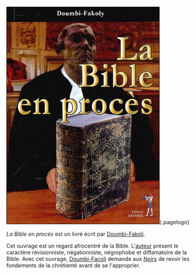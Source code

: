 <!-- TITLE: La Bible En Procès -->
<!-- SUBTITLE: Présentation du livre : La Bible En Procès -->

![La Bible En Proces](/uploads/ouvrage/la-bible-en-proces.jpg "Première de couverture du livre"){.pagelogo}

*La Bible en procès* est un livré écrit par [Doumbi-Fakoli](/personnalite/homme/polymathe/afrique/nord-ouest/pays/mali/doumbi-fakoli).

Cet ouvrage est un regard afrocentré de la Bible. L'[auteur](/personnalite/homme/polymathe/afrique/nord-ouest/pays/mali/doumbi-fakoli) présent le caractère révisionniste, négationniste, négrophobe et diffamatoire de la Bible.
Avec cet ouvrage, [Doumbi-Facoli](/personnalite/homme/polymathe/afrique/nord-ouest/pays/mali/doumbi-fakoli) demande aux [Noirs](/terminologie/mdw-ntr/kamit) de revoir les fondements de la chrétienté avant de se l'approprier.